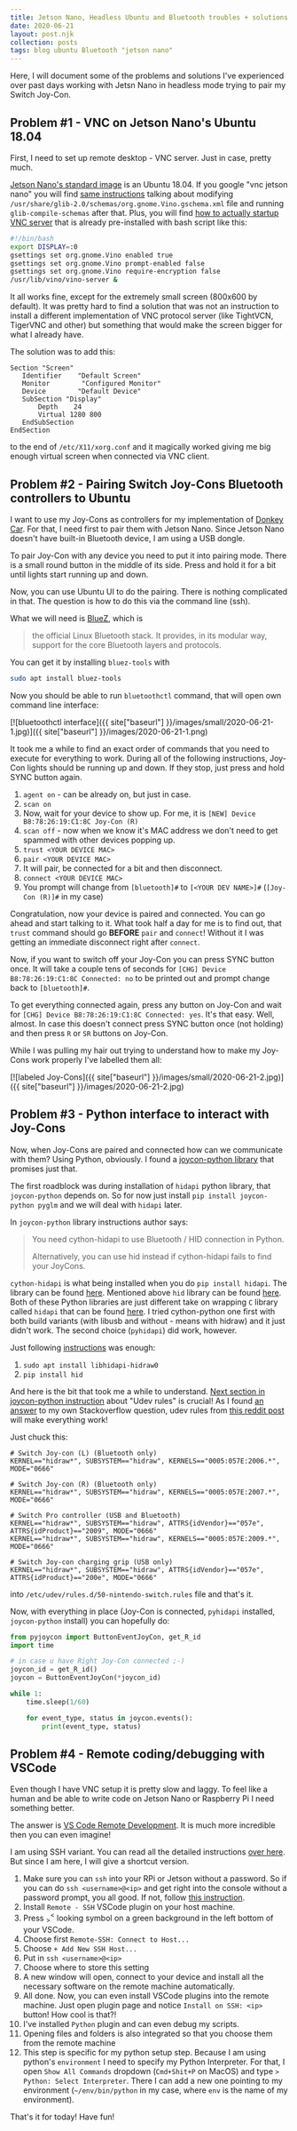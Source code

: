 ```yaml
---
title: Jetson Nano, Headless Ubuntu and Bluetooth troubles + solutions
date: 2020-06-21
layout: post.njk
collection: posts
tags: blog ubuntu Bluetooth "jetson nano"
---
```


Here, I will document some of the problems and solutions I've experienced over past days working with Jetsn Nano in headless mode trying to pair my Switch Joy-Con.

Problem #1 - VNC on Jetson Nano's Ubuntu 18.04
----------------------------------------------

First, I need to set up remote desktop - VNC server. Just in case, pretty much.

[Jetson Nano's standard image](https://developer.nvidia.com/embedded/learn/get-started-jetson-nano-devkit#write) is an Ubuntu 18.04. If you google "vnc jetson nano" you will find [same instructions](https://raspberry-valley.azurewebsites.net/NVIDIA-Jetson-Nano/#remote-desktop-vnc) talking about modifying `/usr/share/glib-2.0/schemas/org.gnome.Vino.gschema.xml` file and running `glib-compile-schemas` after that. Plus, you will find [how to actually startup VNC server](https://forums.developer.nvidia.com/t/jetson-nano-vnc-headless-connections/77399/4?u=soswow) that is already pre-installed with bash script like this:
```bash
#!/bin/bash
export DISPLAY=:0
gsettings set org.gnome.Vino enabled true
gsettings set org.gnome.Vino prompt-enabled false
gsettings set org.gnome.Vino require-encryption false
/usr/lib/vino/vino-server &
```

It all works fine, except for the extremely small screen (800x600 by default). It was pretty hard to find a solution that was not an instruction to install a different implementation of VNC protocol server (like TightVCN, TigerVNC and other) but something that would make the screen bigger for what I already have.

The solution was to add this:
```
Section "Screen"
   Identifier    "Default Screen"
   Monitor        "Configured Monitor"
   Device        "Default Device"
   SubSection "Display"
       Depth    24
       Virtual 1280 800
   EndSubSection
EndSection
```
to the end of `/etc/X11/xorg.conf` and it magically worked giving me big enough virtual screen when connected via VNC client.

Problem #2 - Pairing Switch Joy-Cons Bluetooth controllers to Ubuntu
-----------------------------------------------------------

I want to use my Joy-Cons as controllers for my implementation of [Donkey Car](https://www.donkeycar.com/). For that, I need first to pair them with Jetson Nano. Since Jetson Nano doesn't have built-in Bluetooth device, I am using a USB dongle.

To pair Joy-Con with any device you need to put it into pairing mode. There is a small round button in the middle of its side. Press and hold it for a bit until lights start running up and down.

Now, you can use Ubuntu UI to do the pairing. There is nothing complicated in that. The question is how to do this via the command line (ssh).

What we will need is [BlueZ](http://www.bluez.org/), which is

> the official Linux Bluetooth stack. It provides, in its modular way, support for the core Bluetooth layers and protocols.

You can get it by installing `bluez-tools` with 
```bash
sudo apt install bluez-tools
```

Now you should be able to run `bluetoothctl` command, that will open own command line interface:

[![bluetoothctl interface]({{ site["baseurl"] }}/images/small/2020-06-21-1.jpg)]({{ site["baseurl"] }}/images/2020-06-21-1.png)

It took me a while to find an exact order of commands that you need to execute for everything to work. During all of the following instructions, Joy-Con lights should be running up and down. If they stop, just press and hold SYNC button again.

1. `agent on` - can be already on, but just in case.
2. `scan on`
3. Now, wait for your device to show up. For me, it is `[NEW] Device B8:78:26:19:C1:8C Joy-Con (R)`
4. `scan off` - now when we know it's MAC address we don't need to get spammed with other devices popping up.
5. `trust <YOUR DEVICE MAC>`
6. `pair <YOUR DEVICE MAC>`
7. It will pair, be connected for a bit and then disconnect.
8. `connect <YOUR DEVICE MAC>`
9. You prompt will change from `[bluetooth]#` to `[<YOUR DEV NAME>]#` (`[Joy-Con (R)]#` in my case)

Congratulation, now your device is paired and connected. You can go ahead and start talking to it. What took half a day for me is to find out, that `trust` command should go **BEFORE** `pair` and `connect`! Without it I was getting an immediate disconnect right after `connect`.

Now, if you want to switch off your Joy-Con you can press SYNC button once. It will take a couple tens of seconds for `[CHG] Device B8:78:26:19:C1:8C Connected: no` to be printed out and prompt change back to `[bluetooth]#`.

To get everything connected again, press any button on Joy-Con and wait for `[CHG] Device B8:78:26:19:C1:8C Connected: yes`. It's that easy. Well, almost. In case this doesn't connect press SYNC button once (not holding) and then press `R` or `SR` buttons on Joy-Con.

While I was pulling my hair out trying to understand how to make my Joy-Cons work properly I've labelled them all:

[![labeled Joy-Cons]({{ site["baseurl"] }}/images/small/2020-06-21-2.jpg)]({{ site["baseurl"] }}/images/2020-06-21-2.jpg)

Problem #3 - Python interface to interact with Joy-Cons
-------------------------------------------------------

Now, when Joy-Cons are paired and connected how can we communicate with them? Using Python, obviously. I found a [joycon-python library](https://github.com/tokoroten-lab/joycon-python) that promises just that.

The first roadblock was during installation of `hidapi` python library, that `joycon-python` depends on. So for now just install `pip install joycon-python pyglm` and we will deal with `hidapi` later. 

In `joycon-python` library instructions author says:
> You need cython-hidapi to use Bluetooth / HID connection in Python.
> 
> Alternatively, you can use hid instead if cython-hidapi fails to find your JoyCons.

`cython-hidapi` is what being installed when you do `pip install hidapi`. The library can be found [here](https://github.com/trezor/cython-hidapi). Mentioned above `hid` library can be found [here](https://github.com/apmorton/pyhidapi). Both of these Python libraries are just different take on wrapping `C` library called `hidapi` that can be found [here](https://github.com/libusb/hidapi). I tried cython-python one first with both build variants (with libusb and without - means with hidraw) and it just didn't work. The second choice (`pyhidapi`) did work, however.

Just following [instructions](https://github.com/apmorton/pyhidapi#ubuntudebian) was enough:
1. `sudo apt install libhidapi-hidraw0`
2. `pip install hid`

And here is the bit that took me a while to understand. [Next section in joycon-python instruction](https://github.com/trezor/cython-hidapi#udev-rules) about "Udev rules" is crucial! As I found [an answer](https://stackoverflow.com/a/62429857) to my own Stackoverflow question, udev rules from [this reddit post](https://www.reddit.com/r/Stadia/comments/egcvpq/using_nintendo_switch_pro_controller_on_linux/fc5s7qm/) will make everything work!

Just chuck this:
```
# Switch Joy-con (L) (Bluetooth only)
KERNEL=="hidraw*", SUBSYSTEM=="hidraw", KERNELS=="0005:057E:2006.*", MODE="0666"

# Switch Joy-con (R) (Bluetooth only)
KERNEL=="hidraw*", SUBSYSTEM=="hidraw", KERNELS=="0005:057E:2007.*", MODE="0666"

# Switch Pro controller (USB and Bluetooth)
KERNEL=="hidraw*", SUBSYSTEM=="hidraw", ATTRS{idVendor}=="057e", ATTRS{idProduct}=="2009", MODE="0666"
KERNEL=="hidraw*", SUBSYSTEM=="hidraw", KERNELS=="0005:057E:2009.*", MODE="0666"

# Switch Joy-con charging grip (USB only)
KERNEL=="hidraw*", SUBSYSTEM=="hidraw", ATTRS{idVendor}=="057e", ATTRS{idProduct}=="200e", MODE="0666"
```
into `/etc/udev/rules.d/50-nintendo-switch.rules` file and that's it.

Now, with everything in place (Joy-Con is connected, `pyhidapi` installed, `joycon-python` install) you can hopefully do:
```python
from pyjoycon import ButtonEventJoyCon, get_R_id
import time

# in case u have Right Joy-Con connected ;-)
joycon_id = get_R_id()
joycon = ButtonEventJoyCon(*joycon_id)

while 1:
    time.sleep(1/60)

    for event_type, status in joycon.events():
        print(event_type, status)
```

Problem #4 - Remote coding/debugging with VSCode
------------------------------------------------

Even though I have VNC setup it is pretty slow and laggy. To feel like a human and be able to write code on Jetson Nano or Raspberry Pi I need something better.

The answer is [VS Code Remote Development](https://code.visualstudio.com/docs/remote/remote-overview). It is much more incredible then you can even imagine!

I am using SSH variant. You can read all the detailed instructions [over here](https://code.visualstudio.com/docs/remote/ssh). But since I am here, I will give a shortcut version.
1. Make sure you can `ssh` into your RPi or Jetson without a password. So if you can do `ssh <username>@<ip>` and get right into the console without a password prompt, you all good. If not, follow [this instruction](https://www.raspberrypi.org/documentation/remote-access/ssh/passwordless.md).
2. Install `Remote - SSH` VSCode plugin on your host machine.
3. Press <sub>></sub><sup><</sup> looking symbol on a green background in the left bottom of your VSCode.
4. Choose first `Remote-SSH: Connect to Host...`
5. Choose `+ Add New SSH Host...`
6. Put in `ssh <username>@<ip>`
7. Choose where to store this setting
8. A new window will open, connect to your device and install all the necessary software on the remote machine automatically.
9. All done. Now, you can even install VSCode plugins into the remote machine. Just open plugin page and notice `Install on SSH: <ip>` button! How cool is that?!
10. I've installed `Python` plugin and can even debug my scripts.
11. Opening files and folders is also integrated so that you choose them from the remote machine
12. This step is specific for my python setup step. Because I am using python's `environment` I need to specify my Python Interpreter. For that, I open `Show All Commands` dropdown (`Cmd+Shit+P` on MacOS) and type `> Python: Select Interpreter`. There I can add a new one pointing to my environment (`~/env/bin/python` in my case, where `env` is the name of my environment).

That's it for today! Have fun!